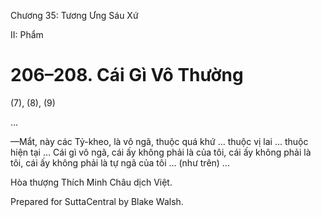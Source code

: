  

Chương 35: Tương Ưng Sáu Xứ

II: Phẩm

# 206–208. Cái Gì Vô Thường

(7), (8), (9)

…

—Mắt, này các Tỷ-kheo, là vô ngã, thuộc quá khứ … thuộc vị lai … thuộc hiện tại … Cái gì vô ngã, cái ấy không phải là của tôi, cái ấy không phải là tôi, cái ấy không phải là tự ngã của tôi … (như trên) …

Hòa thượng Thích Minh Châu dịch Việt.

Prepared for SuttaCentral by Blake Walsh.
